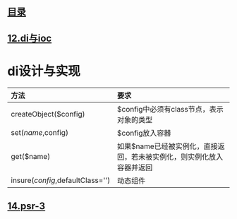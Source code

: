 ## [目录](https://github.com/yuncopy/yafr/blob/master/docs/index.md)

## [12.di与ioc](https://github.com/yuncopy/yafr/blob/master/docs/yaf/12.di.md)

# di设计与实现

|方法|要求|
|:--|:--|
|createObject($config)|$config中必须有class节点，表示对象的类型|
|set($name,$config)|$config放入容器|
|get($name)|如果$name已经被实例化，直接返回，若未被实例化，则实例化放入容器并返回|
|insure($config,$defaultClass='')|动态组件|

## [14.psr-3](https://github.com/yuncopy/yafr/blob/master/docs/yaf/14.psr-3.md)